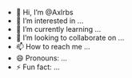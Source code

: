 - 👋 Hi, I’m @Axlrbs
- 👀 I’m interested in ...
- 🌱 I’m currently learning ...
- 💞️ I’m looking to collaborate on ...
- 📫 How to reach me ...
- 😄 Pronouns: ...
- ⚡ Fun fact: ...

<!---
Axlrbs/Axlrbs is a ✨ special ✨ repository because its `README.md` (this file) appears on your GitHub profile.
You can click the Preview link to take a look at your changes.
--->
